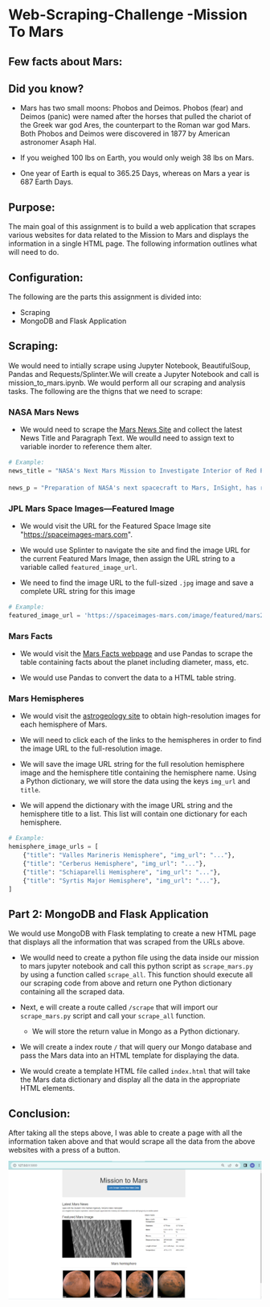 # Web-Scraping-Challenge -Mission To Mars

## Few facts about Mars:
## Did you know?  
   * Mars has two small moons: Phobos and Deimos. Phobos (fear) and Deimos (panic) were named after the horses that pulled the chariot of  the Greek war god Ares, the counterpart to the Roman war god Mars. Both Phobos and Deimos were discovered in 1877 by American astronomer Asaph Hal. 

   * If you weighed 100 lbs on Earth, you would only weigh 38 lbs on Mars.
   * One year of Earth is equal to 365.25 Days, whereas on Mars a year is 687 Earth Days.

## Purpose:

The main goal of this assignment is to build a web application that scrapes various websites for data related to the Mission to Mars and displays the information in a single HTML page. The following information outlines what will need to do.

## Configuration:
The following are the parts this assignment is divided into:

* Scraping
* MongoDB and Flask Application


## Scraping:

We would need to intially scrape using Jupyter Notebook, BeautifulSoup, Pandas and Requests/Splinter.We will create a Jupyter Notebook and call is mission_to_mars.ipynb. We would perform all our scraping and analysis tasks. The following are the thigns that we need to scrape:

### NASA Mars News

* We would need to scrape the [Mars News Site](https://redplanetscience.com/) and collect the latest News Title and Paragraph Text. We woulld need to assign text to variable inorder to reference them alter.

```python
# Example:
news_title = "NASA's Next Mars Mission to Investigate Interior of Red Planet"

news_p = "Preparation of NASA's next spacecraft to Mars, InSight, has ramped up this summer, on course for launch next May from Vandenberg Air Force Base in central California -- the first interplanetary launch in history from America's West Coast."
```

### JPL Mars Space Images—Featured Image

* We would visit the URL for the Featured Space Image site "https://spaceimages-mars.com".

* We would use Splinter to navigate the site and find the image URL for the current Featured Mars Image, then assign the URL string to a variable called `featured_image_url`.

* We need to find the image URL to the full-sized `.jpg` image and save a complete URL string for this image


```python
# Example:
featured_image_url = 'https://spaceimages-mars.com/image/featured/mars2.jpg'
```

### Mars Facts

* We would visit the [Mars Facts webpage](https://galaxyfacts-mars.com) and use Pandas to scrape the table containing facts about the planet including diameter, mass, etc.

* We would use Pandas to convert the data to a HTML table string.

### Mars Hemispheres

* We would visit the [astrogeology site](https://marshemispheres.com/) to obtain high-resolution images for each hemisphere of Mars.

* We will need to click each of the links to the hemispheres in order to find the image URL to the full-resolution image.

* We will save the image URL string for the full resolution hemisphere image and the hemisphere title containing the hemisphere name. Using a Python dictionary, we will store the data using the keys `img_url` and `title`.

* We will append the dictionary with the image URL string and the hemisphere title to a list. This list will contain one dictionary for each hemisphere.

```python
# Example:
hemisphere_image_urls = [
    {"title": "Valles Marineris Hemisphere", "img_url": "..."},
    {"title": "Cerberus Hemisphere", "img_url": "..."},
    {"title": "Schiaparelli Hemisphere", "img_url": "..."},
    {"title": "Syrtis Major Hemisphere", "img_url": "..."},
]
```

## Part 2: MongoDB and Flask Application

We would use MongoDB with Flask templating to create a new HTML page that displays all the information that was scraped from the URLs above.

* We woulld need to create a python file using the data inside our mission to mars jupyter notebook and call this python script as `scrape_mars.py` by using a function called `scrape_all`. This function should  execute all our scraping code from above and return one Python dictionary containing all the scraped data.

* Next, e will create a route called `/scrape` that will import our `scrape_mars.py` script and call your `scrape_all` function.

  * We will store the return value in Mongo as a Python dictionary.

* We will create a index route `/` that will query our Mongo database and pass the Mars data into an HTML template for displaying the data.

* We would create a template HTML file called `index.html` that will take the Mars data dictionary and display all the data in the appropriate HTML elements. 

## Conclusion:

After taking all the steps above, I was able to create a page with all the information taken above and that would scrape all the data from the above websites with a press of a button. 

![Image](Images/indexroute.png)





